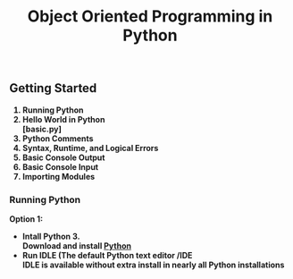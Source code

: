 <center><h1><b>Object Oriented Programming in Python </h1></center>
<br>
<h2>Getting Started</h2>
<ol>
  <li> Running Python </li>
  <li> Hello World in Python </li> [basic.py]
  <li> Python Comments </li>
  <li> Syntax, Runtime, and Logical Errors </li>
  <li> Basic Console Output </li>
  <li> Basic Console Input </li>
  <li> Importing Modules </li>
</ol>

<h3>Running Python </h3>
<p>Option 1:</p>
  <ul>
    <li>Intall Python 3.</li>
    Download and install <a href="https://www.python.org/"> Python</a>
    <li>Run IDLE (The default Python text editor /IDE </li>
    IDLE is available without extra install in nearly all Python installations
  </ul>
